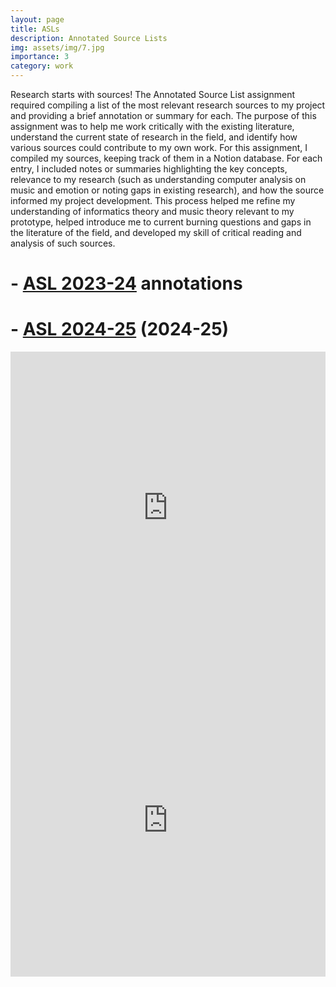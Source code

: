 ```yaml
---
layout: page
title: ASLs
description: Annotated Source Lists
img: assets/img/7.jpg
importance: 3
category: work
---
```


Research starts with sources! The Annotated Source List assignment required compiling a list of the most relevant research sources to my project and providing a brief annotation or summary for each. The purpose of this assignment was to help me work critically with the existing literature, understand the current state of research in the field, and identify how various sources could contribute to my own work. For this assignment, I compiled my sources, keeping track of them in a Notion database. For each entry, I included notes or summaries highlighting the key concepts, relevance to my research (such as understanding computer analysis on music and emotion or noting gaps in existing research), and how the source informed my project development. This process helped me refine my understanding of informatics theory and music theory relevant to my prototype, helped introduce me to current burning questions and gaps in the literature of the field, and developed my skill of critical reading and analysis of such sources.

#    - [ASL 2023-24](https://docs.google.com/document/d/1pXUJs_0E9JOI80DilXc7_i1gmeT7NH1PiDAk9LEpBRI/edit?tab=t.0) annotations
#    - [ASL 2024-25](https://docs.google.com/document/d/1F_QdUhzFkLCtOY_QLBdErqtHnCDZshlk9sFrr6zHR1E/edit?tab=t.0) (2024-25)

<iframe src="https://advikmrai.github.io/ir-portfolio/assets/pdf/2024ASL.pdf" width="100%" height="500px" style="border:none;"> 2023-24 ASL with annotations</iframe> 



<iframe src="https://advikmrai.github.io/ir-portfolio/assets/pdf/2025ASL.pdf" width="100%" height="500px" style="border:none;"> 2024-25 ASL (condensed) </iframe>